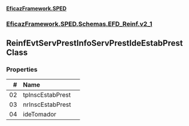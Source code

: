 #### [EficazFramework.SPED](EficazFrameworkSPED.md 'EficazFramework SPED')
### [EficazFramework.SPED.Schemas.EFD_Reinf.v2_1](EficazFramework.SPED.Schemas.EFD_Reinf.v2_1.md 'EficazFramework.SPED.Schemas.EFD_Reinf.v2_1')

## ReinfEvtServPrestInfoServPrestIdeEstabPrest Class
### Properties

| # | Name | |
| ---: | :--- | :--- |
| 02 | tpInscEstabPrest |  |
| 03 | nrInscEstabPrest |  |
| 04 | ideTomador |  |
